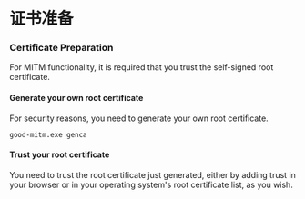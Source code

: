 # 证书准备

### Certificate Preparation

For MITM functionality, it is required that you trust the self-signed root certificate.

#### Generate your own root certificate

For security reasons, you need to generate your own root certificate.

```shell
good-mitm.exe genca
```

#### Trust your root certificate

You need to trust the root certificate just generated, either by adding trust in your browser or in your operating system's root certificate list, as you wish.

